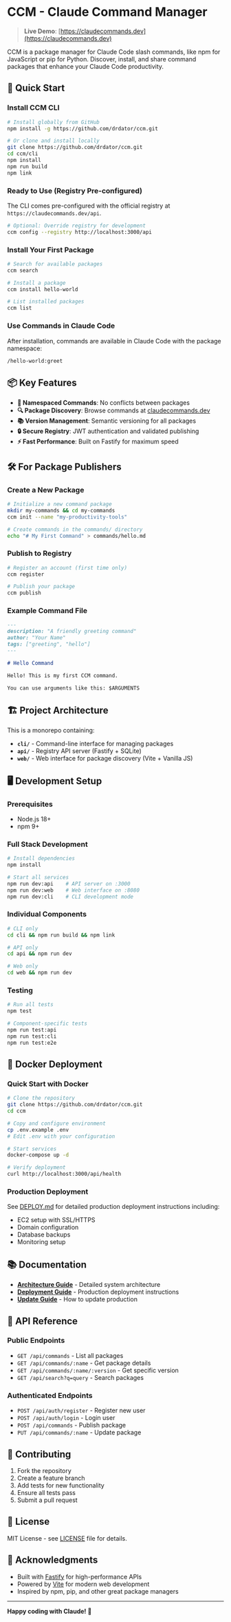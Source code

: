 # CCM - Claude Command Manager

> **Live Demo**: [https://claudecommands.dev](https://claudecommands.dev)

CCM is a package manager for Claude Code slash commands, like npm for JavaScript or pip for Python. Discover, install, and share command packages that enhance your Claude Code productivity.

## 🚀 Quick Start

### Install CCM CLI

```bash
# Install globally from GitHub
npm install -g https://github.com/drdator/ccm.git

# Or clone and install locally
git clone https://github.com/drdator/ccm.git
cd ccm/cli
npm install
npm run build
npm link
```

### Ready to Use (Registry Pre-configured)

The CLI comes pre-configured with the official registry at `https://claudecommands.dev/api`.

```bash
# Optional: Override registry for development
ccm config --registry http://localhost:3000/api
```

### Install Your First Package

```bash
# Search for available packages
ccm search

# Install a package
ccm install hello-world

# List installed packages
ccm list
```

### Use Commands in Claude Code

After installation, commands are available in Claude Code with the package namespace:

```
/hello-world:greet
```

## 📦 Key Features

- **🎯 Namespaced Commands**: No conflicts between packages
- **🔍 Package Discovery**: Browse commands at [claudecommands.dev](https://claudecommands.dev)
- **📚 Version Management**: Semantic versioning for all packages
- **🔒 Secure Registry**: JWT authentication and validated publishing
- **⚡ Fast Performance**: Built on Fastify for maximum speed

## 🛠️ For Package Publishers

### Create a New Package

```bash
# Initialize a new command package
mkdir my-commands && cd my-commands
ccm init --name "my-productivity-tools"

# Create commands in the commands/ directory
echo "# My First Command" > commands/hello.md
```

### Publish to Registry

```bash
# Register an account (first time only)
ccm register

# Publish your package
ccm publish
```

### Example Command File

```markdown
---
description: "A friendly greeting command"
author: "Your Name"
tags: ["greeting", "hello"]
---

# Hello Command

Hello! This is my first CCM command.

You can use arguments like this: $ARGUMENTS
```

## 🏗️ Project Architecture

This is a monorepo containing:

- **`cli/`** - Command-line interface for managing packages
- **`api/`** - Registry API server (Fastify + SQLite)
- **`web/`** - Web interface for package discovery (Vite + Vanilla JS)

## 🖥️ Development Setup

### Prerequisites

- Node.js 18+
- npm 9+

### Full Stack Development

```bash
# Install dependencies
npm install

# Start all services
npm run dev:api    # API server on :3000
npm run dev:web    # Web interface on :8080
npm run dev:cli    # CLI development mode
```

### Individual Components

```bash
# CLI only
cd cli && npm run build && npm link

# API only
cd api && npm run dev

# Web only
cd web && npm run dev
```

### Testing

```bash
# Run all tests
npm test

# Component-specific tests
npm run test:api
npm run test:cli
npm run test:e2e
```

## 🐳 Docker Deployment

### Quick Start with Docker

```bash
# Clone the repository
git clone https://github.com/drdator/ccm.git
cd ccm

# Copy and configure environment
cp .env.example .env
# Edit .env with your configuration

# Start services
docker-compose up -d

# Verify deployment
curl http://localhost:3000/api/health
```

### Production Deployment

See [DEPLOY.md](DEPLOY.md) for detailed production deployment instructions including:
- EC2 setup with SSL/HTTPS
- Domain configuration
- Database backups
- Monitoring setup

## 📚 Documentation

- **[Architecture Guide](CLAUDE.md)** - Detailed system architecture
- **[Deployment Guide](DEPLOY.md)** - Production deployment instructions
- **[Update Guide](UPDATE-DEPLOY.md)** - How to update production

## 🔧 API Reference

### Public Endpoints

- `GET /api/commands` - List all packages
- `GET /api/commands/:name` - Get package details
- `GET /api/commands/:name/:version` - Get specific version
- `GET /api/search?q=query` - Search packages

### Authenticated Endpoints

- `POST /api/auth/register` - Register new user
- `POST /api/auth/login` - Login user
- `POST /api/commands` - Publish package
- `PUT /api/commands/:name` - Update package

## 🤝 Contributing

1. Fork the repository
2. Create a feature branch
3. Add tests for new functionality
4. Ensure all tests pass
5. Submit a pull request

## 📄 License

MIT License - see [LICENSE](LICENSE) file for details.

## 🙏 Acknowledgments

- Built with [Fastify](https://fastify.dev) for high-performance APIs
- Powered by [Vite](https://vitejs.dev) for modern web development
- Inspired by npm, pip, and other great package managers

---

**Happy coding with Claude! 🤖**